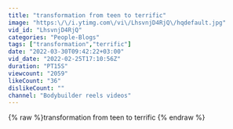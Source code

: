 ```yaml
---
title: "transformation from teen to terrific"
image: "https:\/\/i.ytimg.com\/vi\/LhsvnjD4RjQ\/hqdefault.jpg"
vid_id: "LhsvnjD4RjQ"
categories: "People-Blogs"
tags: ["transformation","terrific"]
date: "2022-03-30T09:42:22+03:00"
vid_date: "2022-02-25T17:10:56Z"
duration: "PT15S"
viewcount: "2059"
likeCount: "36"
dislikeCount: ""
channel: "Bodybuilder reels videos"
---
```

{% raw %}transformation from teen to terrific {% endraw %}
